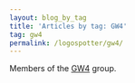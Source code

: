 ```yaml
---
layout: blog_by_tag
title: 'Articles by tag: GW4'
tag: gw4
permalink: /logospotter/gw4/
---
```


Members of the [GW4](http://gw4.ac.uk/) group.
